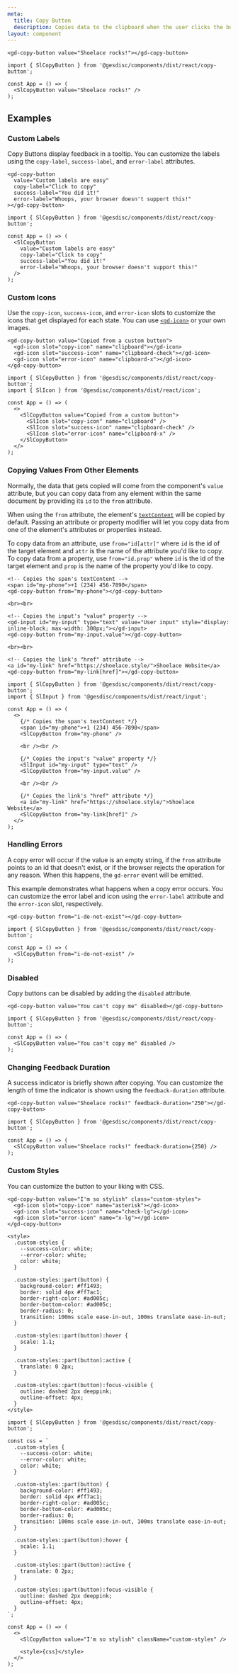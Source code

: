 ```yaml
---
meta:
  title: Copy Button
  description: Copies data to the clipboard when the user clicks the button.
layout: component
---
```


```html:preview
<gd-copy-button value="Shoelace rocks!"></gd-copy-button>
```

```jsx:react
import { SlCopyButton } from '@gesdisc/components/dist/react/copy-button';

const App = () => (
  <SlCopyButton value="Shoelace rocks!" />
);
```

## Examples

### Custom Labels

Copy Buttons display feedback in a tooltip. You can customize the labels using the `copy-label`, `success-label`, and `error-label` attributes.

```html:preview
<gd-copy-button
  value="Custom labels are easy"
  copy-label="Click to copy"
  success-label="You did it!"
  error-label="Whoops, your browser doesn't support this!"
></gd-copy-button>
```

```jsx:react
import { SlCopyButton } from '@gesdisc/components/dist/react/copy-button';

const App = () => (
  <SlCopyButton
    value="Custom labels are easy"
    copy-label="Click to copy"
    success-label="You did it!"
    error-label="Whoops, your browser doesn't support this!"
  />
);
```

### Custom Icons

Use the `copy-icon`, `success-icon`, and `error-icon` slots to customize the icons that get displayed for each state. You can use [`<gd-icon>`](/components/icon) or your own images.

```html:preview
<gd-copy-button value="Copied from a custom button">
  <gd-icon slot="copy-icon" name="clipboard"></gd-icon>
  <gd-icon slot="success-icon" name="clipboard-check"></gd-icon>
  <gd-icon slot="error-icon" name="clipboard-x"></gd-icon>
</gd-copy-button>
```

```jsx:react
import { SlCopyButton } from '@gesdisc/components/dist/react/copy-button';
import { SlIcon } from '@gesdisc/components/dist/react/icon';

const App = () => (
  <>
    <SlCopyButton value="Copied from a custom button">
      <SlIcon slot="copy-icon" name="clipboard" />
      <SlIcon slot="success-icon" name="clipboard-check" />
      <SlIcon slot="error-icon" name="clipboard-x" />
    </SlCopyButton>
  </>
);
```

### Copying Values From Other Elements

Normally, the data that gets copied will come from the component's `value` attribute, but you can copy data from any element within the same document by providing its `id` to the `from` attribute.

When using the `from` attribute, the element's [`textContent`](https://developer.mozilla.org/en-US/docs/Web/API/Node/textContent) will be copied by default. Passing an attribute or property modifier will let you copy data from one of the element's attributes or properties instead.

To copy data from an attribute, use `from="id[attr]"` where `id` is the id of the target element and `attr` is the name of the attribute you'd like to copy. To copy data from a property, use `from="id.prop"` where `id` is the id of the target element and `prop` is the name of the property you'd like to copy.

```html:preview
<!-- Copies the span's textContent -->
<span id="my-phone">+1 (234) 456-7890</span>
<gd-copy-button from="my-phone"></gd-copy-button>

<br><br>

<!-- Copies the input's "value" property -->
<gd-input id="my-input" type="text" value="User input" style="display: inline-block; max-width: 300px;"></gd-input>
<gd-copy-button from="my-input.value"></gd-copy-button>

<br><br>

<!-- Copies the link's "href" attribute -->
<a id="my-link" href="https://shoelace.style/">Shoelace Website</a>
<gd-copy-button from="my-link[href]"></gd-copy-button>
```

```jsx:react
import { SlCopyButton } from '@gesdisc/components/dist/react/copy-button';
import { SlInput } from '@gesdisc/components/dist/react/input';

const App = () => (
  <>
    {/* Copies the span's textContent */}
    <span id="my-phone">+1 (234) 456-7890</span>
    <SlCopyButton from="my-phone" />

    <br /><br />

    {/* Copies the input's "value" property */}
    <SlInput id="my-input" type="text" />
    <SlCopyButton from="my-input.value" />

    <br /><br />

    {/* Copies the link's "href" attribute */}
    <a id="my-link" href="https://shoelace.style/">Shoelace Website</a>
    <SlCopyButton from="my-link[href]" />
  </>
);
```

### Handling Errors

A copy error will occur if the value is an empty string, if the `from` attribute points to an id that doesn't exist, or if the browser rejects the operation for any reason. When this happens, the `gd-error` event will be emitted.

This example demonstrates what happens when a copy error occurs. You can customize the error label and icon using the `error-label` attribute and the `error-icon` slot, respectively.

```html:preview
<gd-copy-button from="i-do-not-exist"></gd-copy-button>
```

```jsx:react
import { SlCopyButton } from '@gesdisc/components/dist/react/copy-button';

const App = () => (
  <SlCopyButton from="i-do-not-exist" />
);
```

### Disabled

Copy buttons can be disabled by adding the `disabled` attribute.

```html:preview
<gd-copy-button value="You can't copy me" disabled></gd-copy-button>
```

```jsx:react
import { SlCopyButton } from '@gesdisc/components/dist/react/copy-button';

const App = () => (
  <SlCopyButton value="You can't copy me" disabled />
);
```

### Changing Feedback Duration

A success indicator is briefly shown after copying. You can customize the length of time the indicator is shown using the `feedback-duration` attribute.

```html:preview
<gd-copy-button value="Shoelace rocks!" feedback-duration="250"></gd-copy-button>
```

```jsx:react
import { SlCopyButton } from '@gesdisc/components/dist/react/copy-button';

const App = () => (
  <SlCopyButton value="Shoelace rocks!" feedback-duration={250} />
);
```

### Custom Styles

You can customize the button to your liking with CSS.

```html:preview
<gd-copy-button value="I'm so stylish" class="custom-styles">
  <gd-icon slot="copy-icon" name="asterisk"></gd-icon>
  <gd-icon slot="success-icon" name="check-lg"></gd-icon>
  <gd-icon slot="error-icon" name="x-lg"></gd-icon>
</gd-copy-button>

<style>
  .custom-styles {
    --success-color: white;
    --error-color: white;
    color: white;
  }

  .custom-styles::part(button) {
    background-color: #ff1493;
    border: solid 4px #ff7ac1;
    border-right-color: #ad005c;
    border-bottom-color: #ad005c;
    border-radius: 0;
    transition: 100ms scale ease-in-out, 100ms translate ease-in-out;
  }

  .custom-styles::part(button):hover {
    scale: 1.1;
  }

  .custom-styles::part(button):active {
    translate: 0 2px;
  }

  .custom-styles::part(button):focus-visible {
    outline: dashed 2px deeppink;
    outline-offset: 4px;
  }
</style>
```

```jsx:react
import { SlCopyButton } from '@gesdisc/components/dist/react/copy-button';

const css = `
  .custom-styles {
    --success-color: white;
    --error-color: white;
    color: white;
  }

  .custom-styles::part(button) {
    background-color: #ff1493;
    border: solid 4px #ff7ac1;
    border-right-color: #ad005c;
    border-bottom-color: #ad005c;
    border-radius: 0;
    transition: 100ms scale ease-in-out, 100ms translate ease-in-out;
  }

  .custom-styles::part(button):hover {
    scale: 1.1;
  }

  .custom-styles::part(button):active {
    translate: 0 2px;
  }

  .custom-styles::part(button):focus-visible {
    outline: dashed 2px deeppink;
    outline-offset: 4px;
  }
`;

const App = () => (
  <>
    <SlCopyButton value="I'm so stylish" className="custom-styles" />

    <style>{css}</style>
  </>
);
```
